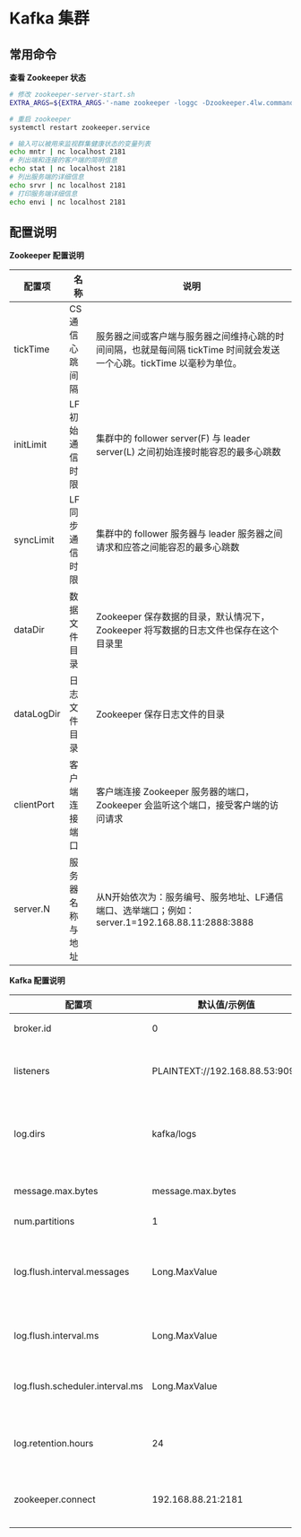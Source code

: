 # Kafka 集群

## 常用命令

**查看 Zookeeper 状态**

```bash
# 修改 zookeeper-server-start.sh
EXTRA_ARGS=${EXTRA_ARGS-'-name zookeeper -loggc -Dzookeeper.4lw.commands.whitelist=*'}

# 重启 zookeeper
systemctl restart zookeeper.service
```

```bash
# 输入可以被用来监视群集健康状态的变量列表
echo mntr | nc localhost 2181
# 列出端和连接的客户端的简明信息
echo stat | nc localhost 2181
# 列出服务端的详细信息
echo srvr | nc localhost 2181
# 打印服务端详细信息
echo envi | nc localhost 2181
```


## 配置说明

**Zookeeper 配置说明**

| 配置项 | 名称 | 说明 |
| --- | --- | --- |
| tickTime | CS 通信心跳间隔 | 服务器之间或客户端与服务器之间维持心跳的时间间隔，也就是每间隔 tickTime 时间就会发送一个心跳。tickTime 以毫秒为单位。 |
| initLimit | LF 初始通信时限 | 集群中的 follower server(F) 与 leader server(L) 之间初始连接时能容忍的最多心跳数 |
| syncLimit | LF 同步通信时限 | 集群中的 follower 服务器与 leader 服务器之间请求和应答之间能容忍的最多心跳数 |
| dataDir | 数据文件目录 | Zookeeper 保存数据的目录，默认情况下，Zookeeper 将写数据的日志文件也保存在这个目录里 |
| dataLogDir | 日志文件目录 | Zookeeper 保存日志文件的目录 |
| clientPort | 客户端连接端口 | 客户端连接 Zookeeper 服务器的端口，Zookeeper 会监听这个端口，接受客户端的访问请求 |
| server.N | 服务器名称与地址 | 从N开始依次为：服务编号、服务地址、LF通信端口、选举端口；例如：server.1=192.168.88.11:2888:3888 |

**Kafka 配置说明**

| 配置项 | 默认值/示例值 | 说明 |
| --- | --- | --- |
| broker.id | 0 | Broker 唯一标识 |
| listeners | PLAINTEXT://192.168.88.53:9092 | 监听信息，PLAINTEXT 表示明文传输 |
| log.dirs | kafka/logs | kafka 数据存放地址，可以填写多个。用 "," 间隔 |
| message.max.bytes | message.max.bytes | 单个消息长度限制，单位是字节 |
| num.partitions | 1 | 默认分区数 |
| log.flush.interval.messages | Long.MaxValue | 在数据被写入到硬盘和消费者可用前最大累积的消息的数量 |
| log.flush.interval.ms | Long.MaxValue | 在数据被写入到硬盘前的最大时间 |
| log.flush.scheduler.interval.ms | Long.MaxValue | 检查数据是否要写入到硬盘的时间间隔。 |
| log.retention.hours | 24 | 控制一个 log 保留时间，单位：小时 |
| zookeeper.connect | 192.168.88.21:2181 | ZooKeeper 服务器地址，多台用 "," 间隔 |
